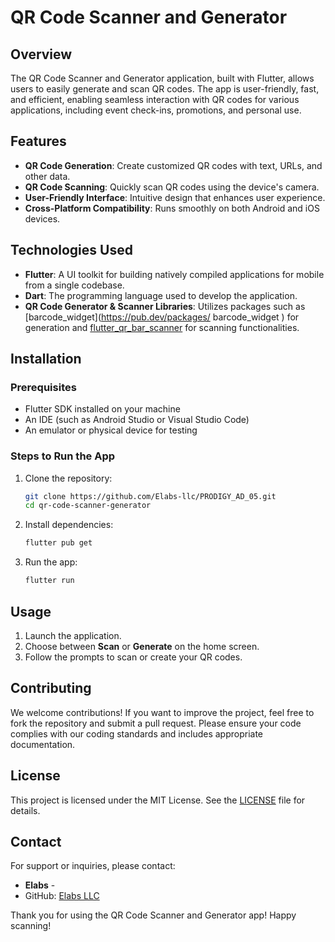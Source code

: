 # QR Code Scanner and Generator


## Overview

The QR Code Scanner and Generator application, built with Flutter, allows users to easily generate and scan QR codes. The app is user-friendly, fast, and efficient, enabling seamless interaction with QR codes for various applications, including event check-ins, promotions, and personal use.

## Features

- **QR Code Generation**: Create customized QR codes with text, URLs, and other data.
- **QR Code Scanning**: Quickly scan QR codes using the device's camera.
- **User-Friendly Interface**: Intuitive design that enhances user experience.
- **Cross-Platform Compatibility**: Runs smoothly on both Android and iOS devices.

## Technologies Used

- **Flutter**: A UI toolkit for building natively compiled applications for mobile from a single codebase.
- **Dart**: The programming language used to develop the application.
- **QR Code Generator & Scanner Libraries**: Utilizes packages such as [barcode_widget](https://pub.dev/packages/ barcode_widget
) for generation and [flutter_qr_bar_scanner](https://pub.dev/packages/flutter_qr_bar_scanner) for scanning functionalities.

## Installation

### Prerequisites

- Flutter SDK installed on your machine
- An IDE (such as Android Studio or Visual Studio Code)
- An emulator or physical device for testing

### Steps to Run the App

1. Clone the repository:

   ```bash
   git clone https://github.com/Elabs-llc/PRODIGY_AD_05.git
   cd qr-code-scanner-generator
   ```

2. Install dependencies:

   ```bash
   flutter pub get
   ```

3. Run the app:

   ```bash
   flutter run
   ```

## Usage

1. Launch the application.
2. Choose between **Scan** or **Generate** on the home screen.
3. Follow the prompts to scan or create your QR codes.

## Contributing

We welcome contributions! If you want to improve the project, feel free to fork the repository and submit a pull request. Please ensure your code complies with our coding standards and includes appropriate documentation.

## License

This project is licensed under the MIT License. See the [LICENSE](LICENSE) file for details.

## Contact

For support or inquiries, please contact:

- **Elabs** - []()
- GitHub: [Elabs LLC](https://github.com/Elabs-llc/)

Thank you for using the QR Code Scanner and Generator app! Happy scanning!